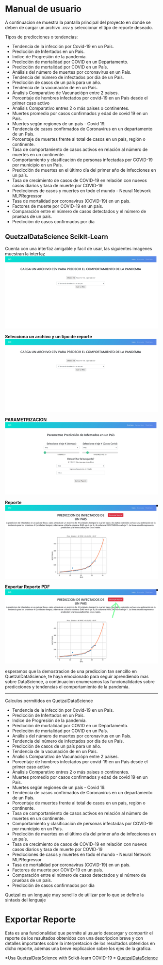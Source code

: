 # **Manual de usuario**
A continuacion se muestra la pantalla principal del proyecto en donde se deben de cargar un archivo .csv y seleccionar el tipo de reporte deseado.

Tipos de predicciones o tendencias:
- Tendencia de la infección por Covid-19 en un País.
- Predicción de Infertados en un País.
- Indice de Progresión de la pandemia.
- Predicción de mortalidad por COVID en un Departamento.
- Predicción de mortalidad por COVID en un País.
- Análisis del número de muertes por coronavirus en un País.
- Tendencia del número de infectados por día de un País.
- Predicción de casos de un país para un año.
- Tendencia de la vacunación de en un País.
- Ánalisis Comparativo de Vacunaciópn entre 2 paises.
- Porcentaje de hombres infectados por covid-19 en un País desde el primer caso activo
- Ánalisis Comparativo entres 2 o más paises o continentes.
- Muertes promedio por casos confirmados y edad de covid 19 en un País.
- Muertes según regiones de un país - Covid 19.
- Tendencia de casos confirmados de Coronavirus en un departamento de un País.
- Porcentaje de muertes frente al total de casos en un país, región o continente.
- Tasa de comportamiento de casos activos en relación al número de muertes en un continente.
- Comportamiento y clasificación de personas infectadas por COVID-19 por municipio en un País.
- Predicción de muertes en el último día del primer año de infecciones en un país.
- Tasa de crecimiento de casos de COVID-19 en relación con nuevos casos diarios y tasa de muerte por COVID-19
- Predicciones de casos y muertes en todo el mundo - Neural Network MLPRegressor
- Tasa de mortalidad por coronavirus (COVID-19) en un país.
- Factores de muerte por COVID-19 en un país.
- Comparación entre el número de casos detectados y el número de pruebas de un país.
- Predicción de casos confirmados por día

## QuetzalDataScience Scikit-Learn
Cuenta con una interfaz amigable y facil de usar, las siguientes imagenes muestran la interfaz
![Principal](https://github.com/jamesg19/COVID2/blob/main/doc/a.jpeg)



**Selecciona un archivo y un tipo de reporte**
![Reporte Prueba](https://github.com/jamesg19/COVID2/blob/main/doc/a.jpeg)

**PARAMETRIZACION**
![Parametrizacion](https://github.com/jamesg19/COVID2/blob/main/doc/2.jpeg)

**Reporte**
![reporte](https://github.com/jamesg19/COVID2/blob/main/doc/3.jpeg)

**Exportar Reporte PDF**
![Exportar Reporte PDF](https://github.com/jamesg19/COVID2/blob/main/doc/5.jpeg)

esperamos que la demostracion de una prediccion tan sencillo en QuetzalDataScience, te haya emocionado para seguir aprendiendo mas sobre DataScience, a continuacion enumeramos las funcionalidades sobre predicciones y tendencias el comportamiento de la pandemia.

---

Calculos permitidos en QuetzalDataScience
- Tendencia de la infección por Covid-19 en un País.
- Predicción de Infertados en un País.
- Indice de Progresión de la pandemia.
- Predicción de mortalidad por COVID en un Departamento.
- Predicción de mortalidad por COVID en un País.
- Análisis del número de muertes por coronavirus en un País.
- Tendencia del número de infectados por día de un País.
- Predicción de casos de un país para un año.
- Tendencia de la vacunación de en un País.
- Ánalisis Comparativo de Vacunaciópn entre 2 paises.
- Porcentaje de hombres infectados por covid-19 en un País desde el primer caso activo
- Ánalisis Comparativo entres 2 o más paises o continentes.
- Muertes promedio por casos confirmados y edad de covid 19 en un País.
- Muertes según regiones de un país - Covid 19.
- Tendencia de casos confirmados de Coronavirus en un departamento de un País.
- Porcentaje de muertes frente al total de casos en un país, región o continente.
- Tasa de comportamiento de casos activos en relación al número de muertes en un continente.
- Comportamiento y clasificación de personas infectadas por COVID-19 por municipio en un País.
- Predicción de muertes en el último día del primer año de infecciones en un país.
- Tasa de crecimiento de casos de COVID-19 en relación con nuevos casos diarios y tasa de muerte por COVID-19
- Predicciones de casos y muertes en todo el mundo - Neural Network MLPRegressor
- Tasa de mortalidad por coronavirus (COVID-19) en un país.
- Factores de muerte por COVID-19 en un país.
- Comparación entre el número de casos detectados y el número de pruebas de un país.
- Predicción de casos confirmados por día




Quetzal es un lenguaje muy sencillo de utilizar por lo que se define la sintaxis del lenguaje





# **Exportar Reporte** <a name="ExportarReporte"></a>
Esta es una funcionalidad que permite al usuario descargar y compartir el reporte de los resultados obtenidos con una descripcion breve y con detalles importantes sobre la interpretacion de los resultados obtenidos en dicho reporte, ademas una breve explicacion sobre los ejes de la grafica. 


*Usa QuetzalDataScience with Scikit-learn COVID-19 *
[QuetzalDataScience](https://covid-proyecto2.herokuapp.com/)
